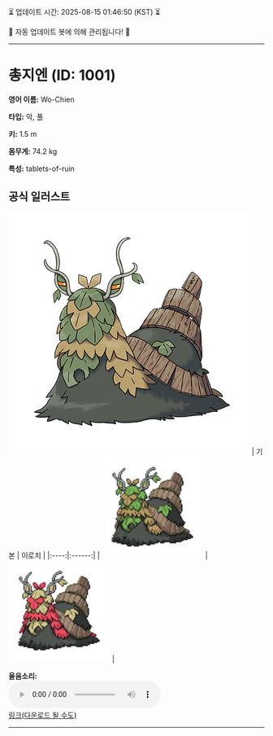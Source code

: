 
⏳ 업데이트 시간: 2025-08-15 01:46:50 (KST) ⏳

🤖 자동 업데이트 봇에 의해 관리됩니다! 🤖

---

# 총지엔 (ID: 1001)
**영어 이름:** Wo-Chien

**타입:** 악, 풀

**키:** 1.5 m

**몸무게:** 74.2 kg

**특성:** tablets-of-ruin

## 공식 일러스트
![](https://raw.githubusercontent.com/PokeAPI/sprites/master/sprites/pokemon/other/official-artwork/1001.png)
| 기본 | 이로치 |
|:----:|:------:|
| <img src="https://raw.githubusercontent.com/PokeAPI/sprites/master/sprites/pokemon/1001.png" width="200"> | <img src="https://raw.githubusercontent.com/PokeAPI/sprites/master/sprites/pokemon/shiny/1001.png" width="200"> |

**울음소리:**<br><audio controls src="https://raw.githubusercontent.com/PokeAPI/cries/main/cries/pokemon/latest/1001.ogg"></audio><br> [링크(다운로드 될 수도)](https://raw.githubusercontent.com/PokeAPI/cries/main/cries/pokemon/latest/1001.ogg)


---

